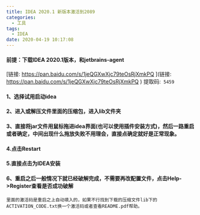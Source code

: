 ```yaml
---
title: IDEA 2020.1 新版本激活到2089
categories:
  - 工具
tags:
  - IDEA
date: 2020-04-19 10:17:08
---
```


#### 前提：下载IDEA 2020.1版本，和jetbrains-agent

[链接: https://pan.baidu.com/s/1jeQGXwXjc79teOsRjXmkPQ ](链接: https://pan.baidu.com/s/1jeQGXwXjc79teOsRjXmkPQ )
提取码:` 5459`

#### 1、选择试用启动idea

#### 2、进入或解压文件里面的压缩包，进入lib文件夹

#### 3、直接将jar文件用鼠标拖进idea界面(也可以使用插件安装方式)，然后一路重启或者确定，中间出现什么拖放失败不用理会，直接点确定就好是正常现象。

#### 4.点击Restart

#### 5.直接点击为IDEA安装

 

#### 6、重启之后一般情况下就已经破解完成，不需要再改配置文件，点击Help->Register查看是否成功破解

```
里面的激活码是重启之上自动填入的，如果不行找到下载的压缩文件lib下的ACTIVATION_CODE.txt换一个激活码或者查看README.pdf帮助。
```



 

 

 

 

　　